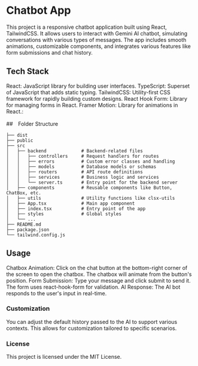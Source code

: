 # Chatbot App

This project is a responsive chatbot application built using React, TailwindCSS. It allows users to interact with Gemini AI chatbot, simulating conversations with various types of messages. The app includes smooth animations, customizable components, and integrates various features like form submissions and chat history.

## Tech Stack
React: JavaScript library for building user interfaces.
TypeScript: Superset of JavaScript that adds static typing.
TailwindCSS: Utility-first CSS framework for rapidly building custom designs.
React Hook Form: Library for managing forms in React.
Framer Motion: Library for animations in React.:

##　Folder Structure
```
├── dist
├── public
├── src
│   ├── backend             # Backend-related files
│   │   ├── controllers     # Request handlers for routes
│   │   ├── errors          # Custom error classes and handling
│   │   ├── models          # Database models or schemas
│   │   ├── routers         # API route definitions
│   │   ├── services        # Business logic and services
│   │   └── server.ts       # Entry point for the backend server
│   ├── components          # Reusable components like Button, ChatBox, etc.
│   ├── utils               # Utility functions like clsx-utils
│   ├── App.tsx             # Main app component
│   ├── index.tsx           # Entry point of the app
│   ├── styles              # Global styles
│   └── ...
├── README.md
├── package.json
└── tailwind.config.js
```

## Usage
Chatbox Animation: Click on the chat button at the bottom-right corner of the screen to open the chatbox. The chatbox will animate from the button's position.
Form Submission: Type your message and click submit to send it. The form uses react-hook-form for validation.
AI Response: The AI bot responds to the user's input in real-time.

### Customization
You can adjust the default history passed to the AI to support various contexts. This allows for customization tailored to specific scenarios.

### License
This project is licensed under the MIT License.
